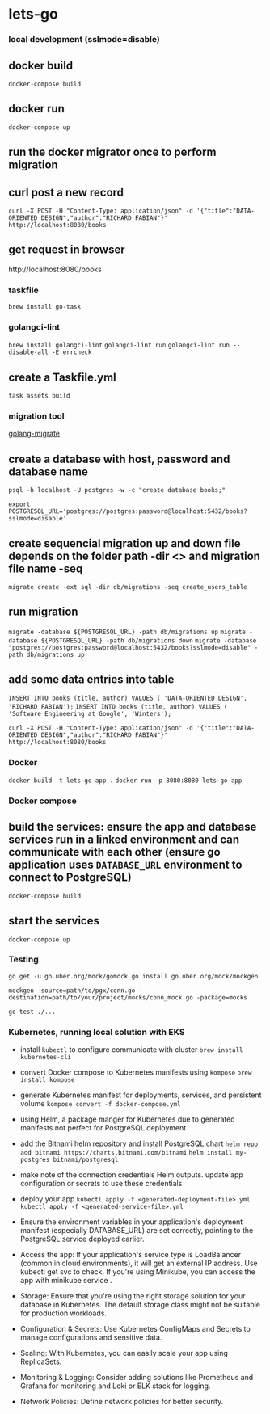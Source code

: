 # lets-go

### local development (sslmode=disable)

## docker build

`docker-compose build`

## docker run

`docker-compose up`

## run the docker migrator once to perform migration

## curl post a new record

`curl -X POST -H "Content-Type: application/json" -d '{"title":"DATA-ORIENTED DESIGN","author":"RICHARD FABIAN"}' http://localhost:8080/books`

## get request in browser

http://localhost:8080/books

### taskfile

`brew install go-task`

### golangci-lint

`brew install golangci-lint`
`golangci-lint run`
`golangci-lint run --disable-all -E errcheck`

## create a Taskfile.yml

`task assets build`

### migration tool

[golang-migrate](https://github.com/golang-migrate/migrate/blob/v4.16.2/database/postgres/TUTORIAL.md)

## create a database with host, password and database name

`psql -h localhost -U postgres -w -c "create database books;"`

`export POSTGRESQL_URL='postgres://postgres:password@localhost:5432/books?sslmode=disable'`

## create sequencial migration up and down file depends on the folder path -dir <> and migration file name -seq <name>

`migrate create -ext sql -dir db/migrations -seq create_users_table`

## run migration

`migrate -database ${POSTGRESQL_URL} -path db/migrations up`
`migrate -database ${POSTGRESQL_URL} -path db/migrations down`
`migrate -database "postgres://postgres:password@localhost:5432/books?sslmode=disable" -path db/migrations up`

## add some data entries into table

`INSERT INTO books (title, author) VALUES ( 'DATA-ORIENTED DESIGN', 'RICHARD FABIAN');`
`INSERT INTO books (title, author) VALUES ( 'Software Engineering at Google', 'Winters');`

`curl -X POST -H "Content-Type: application/json" -d '{"title":"DATA-ORIENTED DESIGN","author":"RICHARD FABIAN"}' http://localhost:8080/books`

### Docker

`docker build -t lets-go-app .`
`docker run -p 8080:8080 lets-go-app`

### Docker compose

## build the services: ensure the app and database services run in a linked environment and can communicate with each other (ensure go application uses `DATABASE_URL` environment to connect to PostgreSQL)

`docker-compose build`

## start the services

`docker-compose up`

### Testing

`go get -u go.uber.org/mock/gomock
go install go.uber.org/mock/mockgen`

`mockgen -source=path/to/pgx/conn.go -destination=path/to/your/project/mocks/conn_mock.go -package=mocks
`

`go test ./...`

### Kubernetes, running local solution with EKS

- install `kubectl` to configure communicate with cluster
  `brew install kubernetes-cli`
- convert Docker compose to Kubernetes manifests using `kompose`
  `brew install kompose`
- generate Kubernetes manifest for deployments, services, and persistent volume
  `kompose convert -f docker-compose.yml`
- using Helm, a package manger for Kubernetes due to generated manifests not perfect for PostgreSQL deployment
- add the Bitnami helm repository and install PostgreSQL chart
  `helm repo add bitnami https://charts.bitnami.com/bitnami`
  `helm install my-postgres bitnami/postgresql`
- make note of the connection credentials Helm outputs. update app configuration or secrets to use these credentials
- deploy your app
  `kubectl apply -f <generated-deployment-file>.yml`
  `kubectl apply -f <generated-service-file>.yml`
- Ensure the environment variables in your application's deployment manifest (especially DATABASE_URL) are set correctly, pointing to the PostgreSQL service deployed earlier.
- Access the app: If your application's service type is LoadBalancer (common in cloud environments), it will get an external IP address. Use kubectl get svc to check. If you're using Minikube, you can access the app with minikube service <service-name>.

- Storage: Ensure that you're using the right storage solution for your database in Kubernetes. The default storage class might not be suitable for production workloads.

- Configuration & Secrets: Use Kubernetes ConfigMaps and Secrets to manage configurations and sensitive data.

- Scaling: With Kubernetes, you can easily scale your app using ReplicaSets.

- Monitoring & Logging: Consider adding solutions like Prometheus and Grafana for monitoring and Loki or ELK stack for logging.

- Network Policies: Define network policies for better security.

